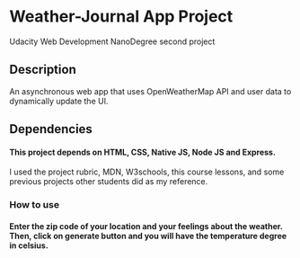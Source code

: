 # Weather-Journal App Project
Udacity Web Development NanoDegree second project
## Description
An asynchronous web app that uses OpenWeatherMap API and user data to dynamically update the UI. 

## Dependencies
#### This project depends on HTML, CSS, Native JS, Node JS and Express.
I used the project rubric, MDN, W3schools, this course lessons, and some previous projects other students did as my reference.

### How to use
#### Enter the zip code of your location and your feelings about the weather. Then, click on generate button and you will have the temperature degree in celsius.
